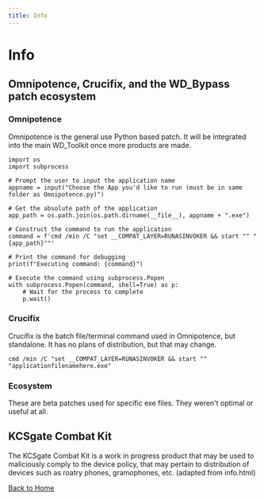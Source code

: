 ```yaml
---
title: Info
---
```


# Info

## Omnipotence, Crucifix, and the WD_Bypass patch ecosystem

### Omnipotence

Omnipotence is the general use Python based patch. It will be integrated into the main WD_Toolkit once more products are made.

```py{11}
import os
import subprocess

# Prompt the user to input the application name
appname = input("Choose the App you'd like to run (must be in same folder as Omnipotence.py)")

# Get the absolute path of the application
app_path = os.path.join(os.path.dirname(__file__), appname + ".exe")

# Construct the command to run the application 
command = f'cmd /min /C "set __COMPAT_LAYER=RUNASINVOKER && start "" "{app_path}""'

# Print the command for debugging
print(f"Executing command: {command}")

# Execute the command using subprocess.Popen
with subprocess.Popen(command, shell=True) as p:
    # Wait for the process to complete
    p.wait()
```

### Crucifix

Crucifix is the batch file/terminal command used in Omnipotence, but standalone. It has no plans of distribution, but that may change.

```batch
cmd /min /C "set __COMPAT_LAYER=RUNASINVOKER && start "" "applicationfilenamehere.exe"
```

### Ecosystem

These are beta patches used for specific exe files. They weren't optimal or useful at all.

## KCSgate Combat Kit

The KCSgate Combat Kit is a work in progress product that may be used to maliciously comply to the device policy, that may pertain to distribution of devices such as roatry phones, gramophones, etc. (adapted from info.html)

[Back to Home](/)
